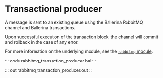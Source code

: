 # Transactional producer

A message is sent to an existing queue using the Ballerina RabbitMQ channel and Ballerina transactions.

Upon successful execution of the transaction block, the channel will commit and rollback in the case of any error.

For more information on the underlying module, see the [`rabbitmq` module](https://lib.ballerina.io/ballerinax/rabbitmq/latest).

::: code rabbitmq_transaction_producer.bal :::

::: out rabbitmq_transaction_producer.out :::
